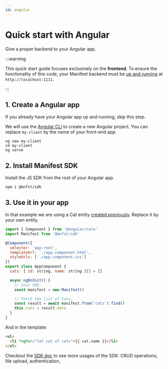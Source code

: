 ```yaml
---
id: angular
---
```


# Quick start with Angular

Give a proper backend to your Angular app.

:::warning

This quick start guide focuses exclusively on the **frontend**. To ensure the functionality of this code, your Manifest backend must be [up and running](./introduction.md#install-manifest) at `http://localhost:1111`.

:::

## 1. Create a Angular app

If you already have your Angular app up and running, skip this step.

We will use the [Angular CLI](https://angular.dev/tools/cli) to create a new Angular project. You can replace `my-client` by the name of your front-end app.

```
ng new my-client
cd my-client
ng serve
```

## 2. Install Manifest SDK

Install the JS SDK from the root of your Angular app.

```
npm i @mnfst/sdk
```

## 3. Use it in your app

In that example we are using a Cat entity [created previously](entities.md). Replace it by your own entity.

```js title="app.component.ts"
import { Component } from '@angular/core'
import Manifest from '@mnfst/sdk'

@Component({
  selector: 'app-root',
  templateUrl: './app.component.html',
  styleUrls: ['./app.component.css']
})
export class AppComponent {
  cats: { id: string, name: string }[] = []

  async ngOnInit() {
    // Init SDK.
    const manifest = new Manifest()

    // Fetch the list of Cats.
    const result = await manifest.from('cats').find()
    this.cats = result.data
  }
}
```

And in the template:

```html
<ul>
  <li *ngFor="let cat of cats">{{ cat.name }}</li>
</ul>
```

Checkout the [SDK doc](./crud.md#using-the-javascript-sdk) to see more usages of the SDK: CRUD operations, file upload, authentication,
